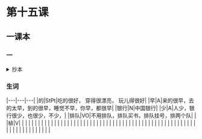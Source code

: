 # 第十五课

## 一课本

### 一
<details><summary>抄本</summary>

银行还钱 -》评价动作或行为 -》 

```
琳娜：    力波， 你来的真早！
丁力波:   刚才、银行人少， 不用排队。 琳娜， 你今天穿得很漂亮啊
琳娜：    是吗？我来银行还钱， 下午我还要去王府井买东西
丁力波：  今天一英镑多少人民币
琳娜：    一英镑换是一块五毛七分人民币。 明天我要去上海旅行， 得用人民币。
丁力波：  什么？ 明天你要去上海吗？ 你刚从西安回北京。【1】你真喜欢旅行！ 在西安玩儿的好不好？
琳娜：    我玩儿得非常好。
丁力波：  吃的怎么样？
琳娜：    车的还可以。【2】 这次住的不太好。
丁力波：  你参观兵马俑了没有？
琳娜：    我参观兵马俑了。 我还买了很多明信片，你到我那儿去看看吧。
丁力波：  好啊。 我也很想去西安旅行。【3】
琳娜：    小姐， 我想用英镑换人民币。这是五百英镑。
工作人员：好， 给您五千七百八十五块人民币。 数一数。
```

</details>

### 生词

|---|---|---|
|的|StPt|吃的很好， 穿得很漂亮， 玩儿得很好|
|早|A|来的很早，去的太早，到的很早，睡觉不早，你早，都很早|
|银行|N|中国银行|
|少|A|人少，银行很少，也很少，不少，|
|排队|VO|不用排队，排队买书，排队挂号，排两个队|
|   |棑|V|
|   |   |   |
|   |   |   |
|   |   |   |
|   |   |   |
|   |   |   |
|   |   |   |
|   |   |   |
|   |   |   |
|   |   |   |
|   |   |   |
|   |   |   |
|   |   |   |
|   |   |   |
|   |   |   |
|   |   |   |
|   |   |   |
|   |   |   |


